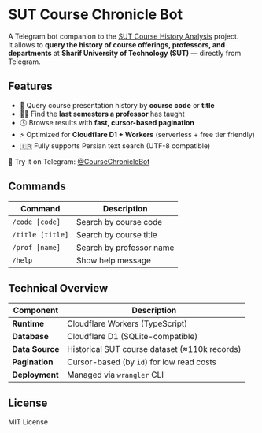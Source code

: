 # SUT Course Chronicle Bot

A Telegram bot companion to the [SUT Course History Analysis](https://github.com/yourusername/sut-course-history-analysis) project.  
It allows to **query the history of course offerings, professors, and departments** at **Sharif University of Technology (SUT)** — directly from Telegram.

## Features

- 🔎 Query course presentation history by **course code** or **title**  
- 👨‍🏫 Find the **last semesters a professor** has taught  
- 🕓 Browse results with **fast, cursor-based pagination**  
- ⚡ Optimized for **Cloudflare D1 + Workers** (serverless + free tier friendly)  
- 🇮🇷 Fully supports Persian text search (UTF-8 compatible)

🤖 Try it on Telegram: [@CourseChronicleBot](https://t.me/CourseChronicleBot)

## Commands

| Command | Description |
|----------|--------------|
| `/code [code]` | Search by course code |
| `/title [title]` | Search by course title |
| `/prof [name]` | Search by professor name |
| `/help` | Show help message |

## Technical Overview

| Component | Description |
|------------|-------------|
| **Runtime** | Cloudflare Workers (TypeScript) |
| **Database** | Cloudflare D1 (SQLite-compatible) |
| **Data Source** | Historical SUT course dataset (≈110k records) |
| **Pagination** | Cursor-based (by `id`) for low read costs |
| **Deployment** | Managed via `wrangler` CLI |

## License
MIT License  
